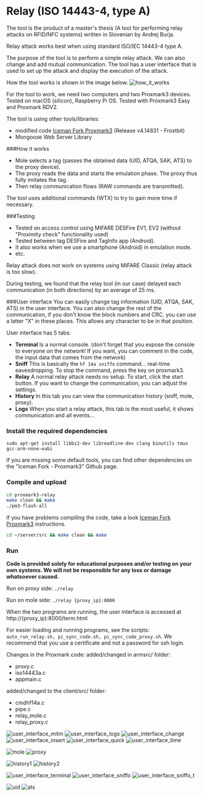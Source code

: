 # Relay (ISO 14443-4, type A)

The tool is the product of a master's thesis (A tool for performing relay attacks on RFID/NFC systems) written in Slovenian by Andrej Burja.

Relay attack works best when using standard ISO/IEC 14443-4 type A.

The purpose of the tool is to perform a simple relay attack. We can also change and add mutual communication. The tool has a user interface that is used to set up the attack and display the execution of the attack.

How the tool works is shown in the image below.
![how_it_works](https://github.com/burja8x/relay/blob/main/img/relay_en.png?raw=true)

For the tool to work, we need two computers and two Proxmark3 devices.
Tested on macOS (silicon), Raspberry Pi OS.
Tested with Proxmark3 Easy and Proxmark RDV2.

The tool is using other tools/libraries:
- modified code [Iceman Fork Proxmark3](https://github.com/RfidResearchGroup/proxmark3 "Iceman Fork Proxmark3") (Release v4.14831 - Frostbit)
- Mongoose Web Server Library


###How it works
- Mole selects a tag (passes the obtained data (UID, ATQA, SAK, ATS) to the proxy device).
- The proxy reads the data and starts the emulation phase. The proxy thus fully imitates the tag.
- Then relay communication flows (RAW commands are transmitted).

The tool uses additional commands (WTX) to try to gain more time if necessary.

###Testing
- Tested on access control using MIFARE DESFire EV1, EV2 (without "Proximity check" functionality used)
- Tested between tag DESFire and TagInfo app (Android).
- It also works when we use a smartphone (Android) in emulation mode.
- etc.

Relay attack does not work on systems using MIFARE Classic (relay attack is too slow).

During testing, we found that the relay tool (in our case) delayed each communication (in both directions) by an average of 25 ms.

###User interface
You can easily change tag information (UID, ATQA, SAK, ATS) in the user interface. You can also change the rest of the communication, if you don't know the block numbers and CRC, you can use a latter "X" in these places. This allows any character to be in that position.

User interface has 5 tabs:
- **Terminal** Is a normal console. (don't forget that you expose the console to everyone on the network! If you want, you can comment in the code, the input data that comes from the network)
- **Sniff** This is basically the `hf 14a sniffo` command... real-time eavesdropping. To stop the command, press the key on proxmark3.
- **Relay** A normal relay attack needs no setup. To start, click the start button. If you want to change the communication, you can adjust the settings.
- **History** In this tab you can view the communication history (sniff, mole, proxy).
- **Logs** When you start a relay attack, this tab is the most useful, it shows communication and all events...


### Install the required dependencies

`sudo apt-get install libbz2-dev libreadline-dev clang binutils tmux gcc-arm-none-eabi`

If you are missing some default tools, you can find other dependencies on the "Iceman Fork - Proxmark3" Github page.

### Compile and upload

```bash
cd proxmark3-relay 
make clean && make
./pm3-flash-all
```

If you have problems compiling the code, take a look [Iceman Fork Proxmark3](https://github.com/RfidResearchGroup/proxmark3 "Iceman Fork Proxmark3") instructions.

```bash
cd ~/server/src && make clean && make
```

### Run

**Code is provided solely for educational purposes and/or testing on your own systems. We will not be responsible for any loss or damage whatsoever caused.**

Run on proxy side: 
`./relay`

Run on mole side: 
`./relay {proxy_ip}:8000`

When the two programs are running, the user interface is accessed at http://{proxy_ip}:8000/term.html

For easier loading and running programs, see the scripts: `auto_run_relay.sh, pi_sync_code.sh, pi_sync_code_proxy.sh`.
We recommend that you use a certificate and not a password for ssh login.

Changes in the Proxmark code:
added/changed in armsrc/ folder:
 - proxy.c
 - iso14443a.c
 - appmain.c

added/changed to the client/src/ folder:
 - cmdhf14a.c
 - pipe.c
 - relay_mole.c
 - relay_proxy.c


![user_interface_mitm](https://github.com/burja8x/relay/blob/main/img/mitm.png?raw=true)
![user_interface_logs](https://github.com/burja8x/relay/blob/main/img/Logs.png?raw=true)
![user_interface_change](https://github.com/burja8x/relay/blob/main/img/change.png?raw=true)
![user_interface_insert](https://github.com/burja8x/relay/blob/main/img/insert.png?raw=true)
![user_interface_quick](https://github.com/burja8x/relay/blob/main/img/quick.png?raw=true)
![user_interface_time](https://github.com/burja8x/relay/blob/main/img/test-time.png?raw=true)

![mole](https://github.com/burja8x/relay/blob/main/img/mole.jpg?raw=true)
![proxy](https://github.com/burja8x/relay/blob/main/img/proxy.jpg?raw=true)

![history1](https://github.com/burja8x/relay/blob/main/img/history1.png?raw=true)
![history2](https://github.com/burja8x/relay/blob/main/img/history2.png?raw=true)

![user_interface_terminal](https://github.com/burja8x/relay/blob/main/img/terminal.png?raw=true)
![user_interface_sniffo](https://github.com/burja8x/relay/blob/main/img/sniffo-tab.png?raw=true)
![user_interface_sniffo_t](https://github.com/burja8x/relay/blob/main/img/sniffo.png?raw=true)

![uid](https://github.com/burja8x/relay/blob/main/img/uid.png?raw=true)
![ats](https://github.com/burja8x/relay/blob/main/img/ats.png?raw=true)
